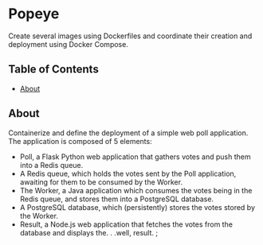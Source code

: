 # Popeye

Create several images using Dockerfiles and coordinate their creation and deployment using Docker Compose.

## Table of Contents

- [About](#about)

## About

Containerize and define the deployment of a simple web poll application.
The application is composed of 5 elements:
- Poll, a Flask Python web application that gathers votes and push them into a Redis queue.
- A Redis queue, which holds the votes sent by the Poll application, awaiting for them to be consumed by the Worker.
- The Worker, a Java application which consumes the votes being in the Redis queue, and stores them into a PostgreSQL database.
- A PostgreSQL database, which (persistently) stores the votes stored by the Worker.
- Result, a Node.js web application that fetches the votes from the database and displays the. . .well, result. ;
